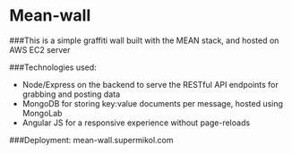 # Mean-wall

###This is a simple graffiti wall built with the MEAN stack, and hosted on AWS EC2 server

###Technologies used:
- Node/Express on the backend to serve the RESTful API endpoints for grabbing and posting data
- MongoDB for storing key:value documents per message, hosted using MongoLab
- Angular JS for a responsive experience without page-reloads

###Deployment: mean-wall.supermikol.com
